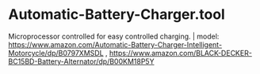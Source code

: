 # Automatic-Battery-Charger.tool
Microprocessor controlled for easy controlled charging. | model: https://www.amazon.com/Automatic-Battery-Charger-Intelligent-Motorcycle/dp/B0797XMSDL , https://www.amazon.com/BLACK-DECKER-BC15BD-Battery-Alternator/dp/B00KM18P5Y
